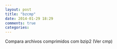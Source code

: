 ```yaml
---
layout: post
title: "bzcmp"
date: 2014-01-29 18:29
comments: true
categories: 
---
```

Compara archivos comprimidos com bzip2 (Ver cmp)

